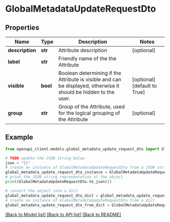 # GlobalMetadataUpdateRequestDto


## Properties

Name | Type | Description | Notes
------------ | ------------- | ------------- | -------------
**description** | **str** | Attribute description | [optional] 
**label** | **str** | Friendly name of the the Attribute | 
**visible** | **bool** | Boolean determining if the Attribute is visible and can be displayed, otherwise it should be hidden to the user. | [optional] [default to True]
**group** | **str** | Group of the Attribute, used for the logical grouping of the Attribute | [optional] 

## Example

```python
from openapi_client.models.global_metadata_update_request_dto import GlobalMetadataUpdateRequestDto

# TODO update the JSON string below
json = "{}"
# create an instance of GlobalMetadataUpdateRequestDto from a JSON string
global_metadata_update_request_dto_instance = GlobalMetadataUpdateRequestDto.from_json(json)
# print the JSON string representation of the object
print(GlobalMetadataUpdateRequestDto.to_json())

# convert the object into a dict
global_metadata_update_request_dto_dict = global_metadata_update_request_dto_instance.to_dict()
# create an instance of GlobalMetadataUpdateRequestDto from a dict
global_metadata_update_request_dto_from_dict = GlobalMetadataUpdateRequestDto.from_dict(global_metadata_update_request_dto_dict)
```
[[Back to Model list]](../README.md#documentation-for-models) [[Back to API list]](../README.md#documentation-for-api-endpoints) [[Back to README]](../README.md)


